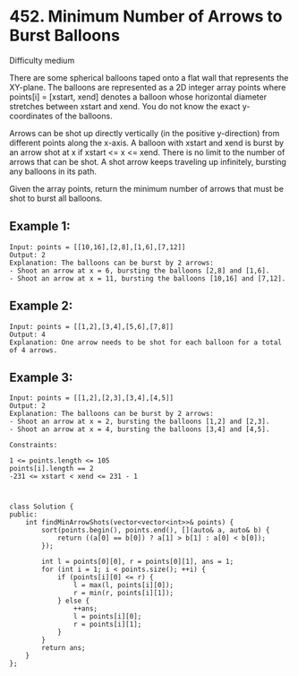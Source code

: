# 452. Minimum Number of Arrows to Burst Balloons
Difficulty medium

There are some spherical balloons taped onto a flat wall that represents the XY-plane. The balloons are represented as a 2D integer array points where points[i] = [xstart, xend] denotes a balloon whose horizontal diameter stretches between xstart and xend. You do not know the exact y-coordinates of the balloons.

Arrows can be shot up directly vertically (in the positive y-direction) from different points along the x-axis. A balloon with xstart and xend is burst by an arrow shot at x if xstart <= x <= xend. There is no limit to the number of arrows that can be shot. A shot arrow keeps traveling up infinitely, bursting any balloons in its path.

Given the array points, return the minimum number of arrows that must be shot to burst all balloons.


## Example 1:
```
Input: points = [[10,16],[2,8],[1,6],[7,12]]
Output: 2
Explanation: The balloons can be burst by 2 arrows:
- Shoot an arrow at x = 6, bursting the balloons [2,8] and [1,6].
- Shoot an arrow at x = 11, bursting the balloons [10,16] and [7,12].
```


## Example 2:
```
Input: points = [[1,2],[3,4],[5,6],[7,8]]
Output: 4
Explanation: One arrow needs to be shot for each balloon for a total of 4 arrows.
```


## Example 3:
```
Input: points = [[1,2],[2,3],[3,4],[4,5]]
Output: 2
Explanation: The balloons can be burst by 2 arrows:
- Shoot an arrow at x = 2, bursting the balloons [1,2] and [2,3].
- Shoot an arrow at x = 4, bursting the balloons [3,4] and [4,5].
```


```
Constraints:

1 <= points.length <= 105
points[i].length == 2
-231 <= xstart < xend <= 231 - 1
```


#
```
class Solution {
public:
    int findMinArrowShots(vector<vector<int>>& points) {
        sort(points.begin(), points.end(), [](auto& a, auto& b) {
            return ((a[0] == b[0]) ? a[1] > b[1] : a[0] < b[0]);
        });

        int l = points[0][0], r = points[0][1], ans = 1;
        for (int i = 1; i < points.size(); ++i) {
            if (points[i][0] <= r) {
                l = max(l, points[i][0]);
                r = min(r, points[i][1]);
            } else {
                ++ans;
                l = points[i][0];
                r = points[i][1];
            }
        }
        return ans;
    }
};
```